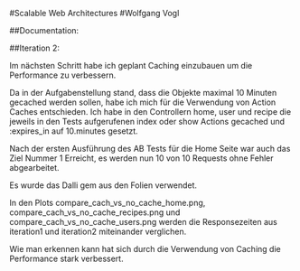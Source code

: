 #Scalable Web Architectures
#Wolfgang Vogl

##Documentation:



##Iteration 2:

Im nächsten Schritt habe ich geplant Caching einzubauen um die Performance zu verbessern. 

Da in der Aufgabenstellung stand, dass die Objekte maximal 10 Minuten gecached werden sollen, habe ich mich für die Verwendung von Action Caches entschieden. Ich habe in den Controllern home, user und recipe die jeweils in den Tests aufgerufenen index oder show Actions gecached und :expires_in auf 10.minutes gesetzt.

Nach der ersten Ausführung des AB Tests für die Home Seite war auch das Ziel Nummer 1 Erreicht, es werden nun 10 von 10 Requests ohne Fehler abgearbeitet.

Es wurde das Dalli gem aus den Folien verwendet.

In den Plots compare_cach_vs_no_cache_home.png, compare_cach_vs_no_cache_recipes.png und compare_cach_vs_no_cache_users.png werden die Responsezeiten aus iteration1 und iteration2 miteinander verglichen.

Wie man erkennen kann hat sich durch die Verwendung von Caching die Performance stark verbessert.